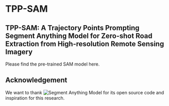 # TPP-SAM
## TPP-SAM: A Trajectory Points Prompting Segment Anything Model for Zero-shot Road Extraction from High-resolution Remote Sensing Imagery

Please find the pre-trained SAM model here.






## Acknowledgement
We want to thank ![Segment Anything Model](https://github.com/facebookresearch/segment-anything) for its open source code and inspiration for this research.
